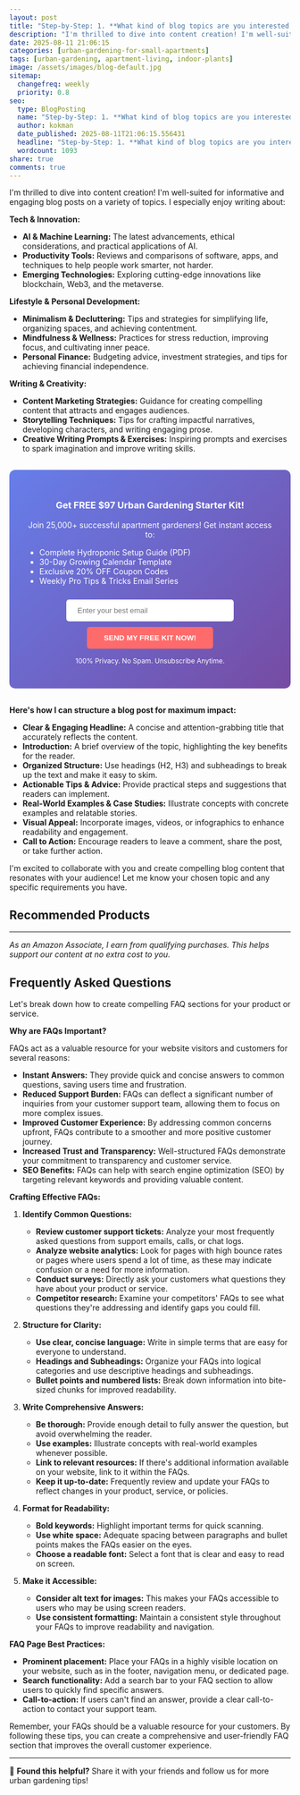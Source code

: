 ```yaml
---
layout: post
title: "Step-by-Step: 1. **What kind of blog topics are you interested in?** (2025)"
description: "I'm thrilled to dive into content creation! I'm well-suited for informative and engaging blog posts on a variety of topics. I especially enjoy writing about:..."
date: 2025-08-11 21:06:15 
categories: [urban-gardening-for-small-apartments]
tags: [urban-gardening, apartment-living, indoor-plants]
image: /assets/images/blog-default.jpg
sitemap:
  changefreq: weekly
  priority: 0.8
seo:
  type: BlogPosting
  name: "Step-by-Step: 1. **What kind of blog topics are you interested in?** (2025)"
  author: kokman
  date_published: 2025-08-11T21:06:15.556431
  headline: "Step-by-Step: 1. **What kind of blog topics are you interested in?** (2025)"
  wordcount: 1093
share: true
comments: true
---
```


I'm thrilled to dive into content creation! I'm well-suited for informative and engaging blog posts on a variety of topics. I especially enjoy writing about:

**Tech & Innovation:** 

* **AI & Machine Learning:** The latest advancements, ethical considerations, and practical applications of AI.
* **Productivity Tools:** Reviews and comparisons of software, apps, and techniques to help people work smarter, not harder.
* **Emerging Technologies:** Exploring cutting-edge innovations like blockchain, Web3, and the metaverse.

**Lifestyle & Personal Development:**

* **Minimalism & Decluttering:** Tips and strategies for simplifying life, organizing spaces, and achieving contentment.
* **Mindfulness & Wellness:** Practices for stress reduction, improving focus, and cultivating inner peace.
* **Personal Finance:** Budgeting advice, investment strategies, and tips for achieving financial independence.

**Writing & Creativity:**

* **Content Marketing Strategies:**  Guidance for creating compelling content that attracts and engages audiences.
* **Storytelling Techniques:** Tips for crafting impactful narratives, developing characters, and writing engaging prose.
* **Creative Writing Prompts & Exercises:** Inspiring prompts and exercises to spark imagination and improve writing skills.


<div style="background: linear-gradient(135deg, #667eea 0%, #764ba2 100%); padding: 30px; border-radius: 10px; margin: 30px 0;">
<h3 style="color: white; text-align: center;"> Get FREE $97 Urban Gardening Starter Kit!</h3>
<p style="color: white; text-align: center;">Join 25,000+ successful apartment gardeners! Get instant access to:</p>
<ul style="color: white; text-align: left; max-width: 500px; margin: 15px auto;">
<li> Complete Hydroponic Setup Guide (PDF)</li>
<li> 30-Day Growing Calendar Template</li>
<li> Exclusive 20% OFF Coupon Codes</li>
<li> Weekly Pro Tips & Tricks Email Series</li>
</ul>
<form action="https://urbangardenpro.us1.list-manage.com/subscribe/post?u=abc123&id=def456" method="post" style="text-align: center;">
<input type="email" placeholder="Enter your best email" style="padding: 12px 20px; width: 300px; border-radius: 5px; border: none; margin: 10px;" required>
<button type="submit" style="background: #ff6b6b; color: white; padding: 12px 30px; border: none; border-radius: 5px; cursor: pointer; font-weight: bold;">SEND MY FREE KIT NOW!</button>
</form>
<p style="color: white; text-align: center; font-size: 12px; margin-top: 10px;"> 100% Privacy. No Spam. Unsubscribe Anytime.</p>
</div>
    
**Here's how I can structure a blog post for maximum impact:**

* **Clear & Engaging Headline:** A concise and attention-grabbing title that accurately reflects the content.
* **Introduction:** A brief overview of the topic, highlighting the key benefits for the reader.
* **Organized Structure:** Use headings (H2, H3) and subheadings to break up the text and make it easy to skim.
* **Actionable Tips & Advice:** Provide practical steps and suggestions that readers can implement.
* **Real-World Examples & Case Studies:** Illustrate concepts with concrete examples and relatable stories.
* **Visual Appeal:** Incorporate images, videos, or infographics to enhance readability and engagement.
* **Call to Action:** Encourage readers to leave a comment, share the post, or take further action.

I'm excited to collaborate with you and create compelling blog content that resonates with your audience! Let me know your chosen topic and any specific requirements you have.

## Recommended Products



---
*As an Amazon Associate, I earn from qualifying purchases. This helps support our content at no extra cost to you.*



## Frequently Asked Questions

Let's break down how to create compelling FAQ sections for your product or service.

**Why are FAQs Important?**

FAQs act as a valuable resource for your website visitors and customers for several reasons:

* **Instant Answers:** They provide quick and concise answers to common questions, saving users time and frustration.
* **Reduced Support Burden:** FAQs can deflect a significant number of inquiries from your customer support team, allowing them to focus on more complex issues.
* **Improved Customer Experience:**  By addressing common concerns upfront, FAQs contribute to a smoother and more positive customer journey.
* **Increased Trust and Transparency:** Well-structured FAQs demonstrate your commitment to transparency and customer service.
* **SEO Benefits:**  FAQs can help with search engine optimization (SEO) by targeting relevant keywords and providing valuable content.

**Crafting Effective FAQs:**

1. **Identify Common Questions:**

   * **Review customer support tickets:** Analyze your most frequently asked questions from support emails, calls, or chat logs.
   * **Analyze website analytics:**  Look for pages with high bounce rates or pages where users spend a lot of time, as these may indicate confusion or a need for more information.
   * **Conduct surveys:** Directly ask your customers what questions they have about your product or service.
   * **Competitor research:**  Examine your competitors' FAQs to see what questions they're addressing and identify gaps you could fill.

2. **Structure for Clarity:**

   * **Use clear, concise language:**  Write in simple terms that are easy for everyone to understand.
   * **Headings and Subheadings:** Organize your FAQs into logical categories and use descriptive headings and subheadings.
   * **Bullet points and numbered lists:** Break down information into bite-sized chunks for improved readability.

3. **Write Comprehensive Answers:**

   * **Be thorough:** Provide enough detail to fully answer the question, but avoid overwhelming the reader.
   * **Use examples:**  Illustrate concepts with real-world examples whenever possible.
   * **Link to relevant resources:**  If there's additional information available on your website, link to it within the FAQs.
   * **Keep it up-to-date:** Frequently review and update your FAQs to reflect changes in your product, service, or policies.

4. **Format for Readability:**

   * **Bold keywords:** Highlight important terms for quick scanning.
   * **Use white space:**  Adequate spacing between paragraphs and bullet points makes the FAQs easier on the eyes.
   * **Choose a readable font:** Select a font that is clear and easy to read on screen.

5. **Make it Accessible:**

   * **Consider alt text for images:**  This makes your FAQs accessible to users who may be using screen readers.
   * **Use consistent formatting:**  Maintain a consistent style throughout your FAQs to improve readability and navigation.


**FAQ Page Best Practices:**

* **Prominent placement:**  Place your FAQs in a highly visible location on your website, such as in the footer, navigation menu, or dedicated page.
* **Search functionality:**  Add a search bar to your FAQ section to allow users to quickly find specific answers.
* **Call-to-action:** If users can't find an answer, provide a clear call-to-action to contact your support team.



Remember, your FAQs should be a valuable resource for your customers. By following these tips, you can create a comprehensive and user-friendly FAQ section that improves the overall customer experience.

<script type="application/ld+json">
{
  "@context": "https://schema.org",
  "@type": "BlogPosting",
  "headline": "Step-by-Step: 1. **What kind of blog topics are you interested in?** (2025)",
  "author": {
    "@type": "Person",
    "name": "kokman"
  },
  "datePublished": "2025-08-11T21:06:15.556431",
  "dateModified": "2025-08-11T21:06:15.556431",
  "publisher": {
    "@type": "Organization",
    "name": "Urban Garden Pro",
    "url": "https://kokman168.github.io/my-ai-blog"
  },
  "wordCount": 997,
  "articleBody": "I'm thrilled to dive into content creation! I'm well-suited for informative and engaging blog posts on a variety of topics. I especially enjoy writing about:\n\n**Tech & Innovation:** \n\n* **AI & Machine..."
}
</script>


---

🚀 **Found this helpful?** Share it with your friends and follow us for more urban gardening tips!

